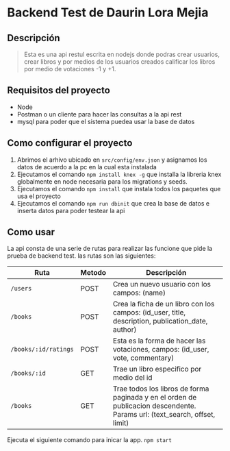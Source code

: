 # Backend Test de Daurin Lora Mejia

## Descripción
> Esta es una api restul escrita en nodejs donde podras crear usuarios, crear libros y por medios de los usuarios creados calificar los libros por medio de votaciones -1 y +1.

## Requisitos del proyecto

- Node
- Postman o un cliente para hacer las consultas a la api rest
- mysql para poder que el sistema puedea usar la base de datos

## Como configurar el proyecto
1. Abrimos el arhivo ubicado en `src/config/env.json` y asignamos los datos de acuerdo a la pc en la cual esta instalada
2. Ejecutamos el comando `npm install knex -g` que installa la libreria knex globalmente en node necesaria para los migrations y seeds.
3. Ejecutamos el comando  `npm install` que instala todos los paquetes que usa el proyecto
4. Ejecutamos el comando  `npm run dbinit` que crea la base de datos e inserta datos para poder testear la api

## Como usar

La api consta de una serie de rutas para realizar las funcione que pide la prueba de backend test.
las rutas son las siguientes:

| Ruta | Metodo | Descripción |
| ---- | ------ | ----------- |
| `/users` | POST | Crea un nuevo usuario con los campos: (name) |
| `/books` | POST | Crea la ficha de un libro con los campos: (id_user, title, description, publication_date, author) |
| `/books/:id/ratings` | POST | Esta es la forma de hacer las votaciones, campos: (id_user, vote, commentary) |
| `/books/:id` | GET |Trae un libro especifico por medio del id |
| `/books` | GET | Trae todos los libros de forma paginada y en el orden de publicacion descendente. Params url: (text_search, offset, limit) |

Ejecuta el siguiente comando para inicar la app.
`npm start`